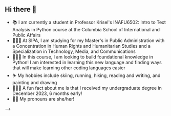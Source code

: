 ## Hi there 👋

- 📚 I am currently a student in Professor Krisel's INAFU6502: Intro to Text Analysis in Python course at the Columbia School of International and Public Affairs
- 👩🏻‍⚖️ At SIPA, I am studying for my Master's in Public Administration with a Concentration in Human Rights and Humanitarian Studies and a Specialization in Technology, Media, and Communications
- 👩🏻‍💻 In this course, I am looking to build foundational knowledge in Python! I am interested in learning this new language and finding ways that will make learning other coding languages easier
- ⛷️ My hobbies include skiing, running, hiking, reading and writing, and painting and drawing
- 👩🏻‍🎓 A fun fact about me is that I received my undergraduate degree in December 2023, 6 months early!
- 🕺🏻 My pronouns are she/her!

-->
